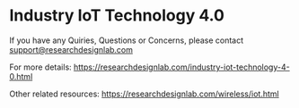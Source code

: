 # Industry IoT Technology 4.0


If you have any Quiries, Questions or Concerns, please contact support@researchdesignlab.com

For more details: https://researchdesignlab.com/industry-iot-technology-4-0.html

Other related resources: https://researchdesignlab.com/wireless/iot.html
